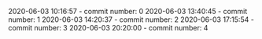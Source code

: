 2020-06-03 10:16:57 - commit number: 0
2020-06-03 13:40:45 - commit number: 1
2020-06-03 14:20:37 - commit number: 2
2020-06-03 17:15:54 - commit number: 3
2020-06-03 20:20:00 - commit number: 4
